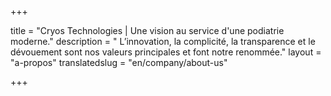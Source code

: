 +++

title = "Cryos Technologies | Une vision au service d'une podiatrie moderne."
description = " L’innovation, la complicité, la transparence et le dévouement sont nos valeurs principales et font notre renommée."
layout = "a-propos"
translatedslug = "en/company/about-us"

+++